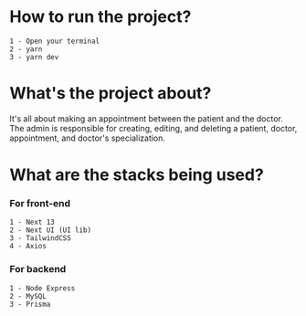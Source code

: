 # How to run the project?
```
1 - Open your terminal
2 - yarn
3 - yarn dev
```
# What's the project about?
It's all about making an appointment between the patient and the doctor. The admin is responsible for creating, editing, and deleting a patient, doctor, appointment, and doctor's specialization.

# What are the stacks being used?
### For front-end
```
1 - Next 13
2 - Next UI (UI lib)
3 - TailwindCSS
4 - Axios
```
### For backend
```
1 - Node Express
2 - MySQL
3 - Prisma
```
